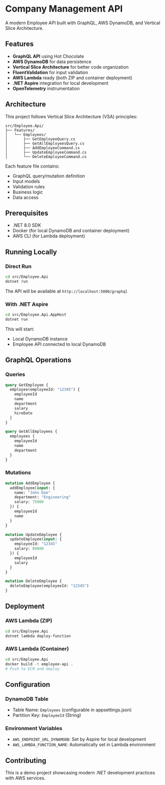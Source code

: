 # Company Management API

A modern Employee API built with GraphQL, AWS DynamoDB, and Vertical Slice Architecture.

## Features

- **GraphQL API** using Hot Chocolate
- **AWS DynamoDB** for data persistence
- **Vertical Slice Architecture** for better code organization
- **FluentValidation** for input validation
- **AWS Lambda** ready (both ZIP and container deployment)
- **.NET Aspire** integration for local development
- **OpenTelemetry** instrumentation

## Architecture

This project follows Vertical Slice Architecture (VSA) principles:

```
src/Employee.Api/
├── Features/
│   └── Employees/
│       ├── GetEmployeeQuery.cs
│       ├── GetAllEmployeesQuery.cs
│       ├── AddEmployeeCommand.cs
│       ├── UpdateEmployeeCommand.cs
│       └── DeleteEmployeeCommand.cs
```

Each feature file contains:
- GraphQL query/mutation definition
- Input models
- Validation rules
- Business logic
- Data access

## Prerequisites

- .NET 8.0 SDK
- Docker (for local DynamoDB and container deployment)
- AWS CLI (for Lambda deployment)

## Running Locally

### Direct Run
```bash
cd src/Employee.Api
dotnet run
```

The API will be available at `http://localhost:5000/graphql`

### With .NET Aspire
```bash
cd src/Employee.Api.AppHost
dotnet run
```

This will start:
- Local DynamoDB instance
- Employee API connected to local DynamoDB

## GraphQL Operations

### Queries

```graphql
query GetEmployee {
  employee(employeeId: "12345") {
    employeeId
    name
    department
    salary
    hireDate
  }
}

query GetAllEmployees {
  employees {
    employeeId
    name
    department
  }
}
```

### Mutations

```graphql
mutation AddEmployee {
  addEmployee(input: {
    name: "John Doe"
    department: "Engineering"
    salary: 75000
  }) {
    employeeId
    name
  }
}

mutation UpdateEmployee {
  updateEmployee(input: {
    employeeId: "12345"
    salary: 80000
  }) {
    employeeId
    salary
  }
}

mutation DeleteEmployee {
  deleteEmployee(employeeId: "12345")
}
```

## Deployment

### AWS Lambda (ZIP)
```bash
cd src/Employee.Api
dotnet lambda deploy-function
```

### AWS Lambda (Container)
```bash
cd src/Employee.Api
docker build -t employee-api .
# Push to ECR and deploy
```

## Configuration

### DynamoDB Table
- Table Name: `Employees` (configurable in appsettings.json)
- Partition Key: `EmployeeId` (String)

### Environment Variables
- `AWS_ENDPOINT_URL_DYNAMODB`: Set by Aspire for local development
- `AWS_LAMBDA_FUNCTION_NAME`: Automatically set in Lambda environment

## Contributing

This is a demo project showcasing modern .NET development practices with AWS services.